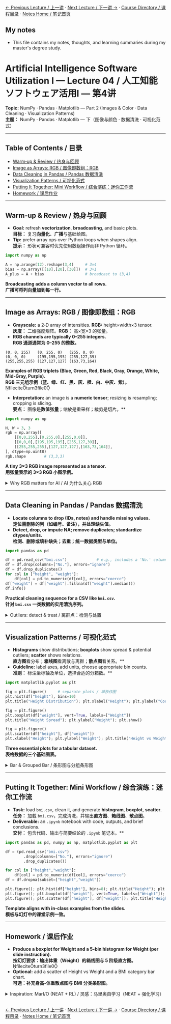 [← Previous Lecture / 上一讲](./lecture03.md) · [Next Lecture / 下一讲 →](./lecture05.md) · [Course Directory / 课程目录](./README.md#toc) · [Notes Home / 笔记首页](./README.md)

## My notes
- This file contains my notes, thoughts, and learning summaries during my master's degree study.

# Artificial Intelligence Software Utilization I — Lecture 04 / 人工知能ソフトウェア活用Ⅰ — 第4讲
**Topic:** NumPy · Pandas · Matplotlib — Part 2 (Images & Color · Data Cleaning · Visualization Patterns)  
**主题：** NumPy · Pandas · Matplotlib — 下（图像与颜色 · 数据清洗 · 可视化范式）

---

## Table of Contents / 目录
- [Warm‑up & Review / 热身与回顾](#warmup--review--热身与回顾)
- [Image as Arrays: RGB / 图像即数组：RGB](#image-as-arrays-rgb--图像即数组rgb)
- [Data Cleaning in Pandas / Pandas 数据清洗](#data-cleaning-in-pandas--pandas-数据清洗)
- [Visualization Patterns / 可视化范式](#visualization-patterns--可视化范式)
- [Putting It Together: Mini Workflow / 综合演练：迷你工作流](#putting-it-together-mini-workflow--综合演练迷你工作流)
- [Homework / 课后作业](#homework--课后作业)

---

## Warm‑up & Review / 热身与回顾
- **Goal:** refresh **vectorization**, **broadcasting**, and basic plots.  
**目标：** 复习**向量化**、**广播**与基础绘图。
- **Tip:** prefer array ops over Python loops when shapes align.  
**提示：** 形状可兼容时优先使用数组操作而非 Python 循环。

```python
import numpy as np

A = np.arange(12).reshape(3,4)     # 3×4
bias = np.array([[10],[20],[30]])  # 3×1
A_plus = A + bias                  # broadcast to (3,4)
```
**Broadcasting adds a column vector to all rows.**  
**广播可将列向量加到每一行。**

---

## Image as Arrays: RGB / 图像即数组：RGB
- **Grayscale:** a 2‑D array of intensities. **RGB:** height×width×3 tensor.  
**灰度：** 二维强度矩阵。**RGB：** 高×宽×3 的张量。
- **RGB channels are typically 0–255 integers.**  
**RGB 通道通常为 0–255 的整数。**

```
(0, 0, 255)   (0, 255, 0)   (255, 0, 0)
(0, 0, 0)     (195,195,195) (255,127,39)
(255,255,255) (127,127,127) (163,73,164)
```
**Examples of RGB triplets (Blue, Green, Red, Black, Gray, Orange, White, Mid‑Gray, Purple).**  
**RGB 三元组示例（蓝、绿、红、黑、灰、橙、白、中灰、紫）。** fileciteturn3file0

- **Interpretation:** an image is a **numeric tensor**; resizing is resampling; cropping is slicing.  
**要点：** 图像是**数值张量**；缩放是重采样；裁剪是切片。**

```python
import numpy as np

H, W = 3, 3
rgb = np.array([
    [[0,0,255],[0,255,0],[255,0,0]],
    [[0,0,0],[195,195,195],[255,127,39]],
    [[255,255,255],[127,127,127],[163,73,164]],
], dtype=np.uint8)
rgb.shape        # (3,3,3)
```
**A tiny 3×3 RGB image represented as a tensor.**  
**用张量表示的 3×3 RGB 小图示例。**

<details><summary>Why RGB matters for AI / AI 为什么关心 RGB</summary>

- **CNNs** convolve over channels; **augmentations** (flip/crop/normalize) are tensor ops.  
**卷积网络**在通道上做卷积；**数据增强**（翻转/裁剪/归一化）是张量操作。
- **Colormaps** affect visual interpretation; showcase with careful plotting.  
**颜色映射**影响可视解读；绘图时需谨慎选择。
</details>

---

## Data Cleaning in Pandas / Pandas 数据清洗
- **Locate columns to drop (IDs, notes) and handle missing values.**  
**定位需删除的列（如编号、备注），并处理缺失值。**
- **Detect, drop, or impute NA; remove duplicates; standardize dtypes/units.**  
**检测、删除或填补缺失；去重；统一数据类型与单位。**

```python
import pandas as pd

df = pd.read_csv("bmi.csv")             # e.g., includes a 'No.' column / 例如包含 No. 列
df = df.drop(columns=["No."], errors="ignore")
df = df.drop_duplicates()
for col in ["height", "weight"]:
    df[col] = pd.to_numeric(df[col], errors="coerce")
df["weight"] = df["weight"].fillna(df["weight"].median())
df.info()
```
**Practical cleaning sequence for a CSV like `bmi.csv`.**  
**针对 `bmi.csv` 一类数据的实用清洗序列。**

<details><summary>Outliers: detect & treat / 离群点：检测与处置</summary>

```python
q1, q3 = df["weight"].quantile([0.25, 0.75])
iqr = q3 - q1
low, high = q1 - 1.5*iqr, q3 + 1.5*iqr
mask = (df["weight"] < low) | (df["weight"] > high)
outliers = df[mask]
```
**Use IQR as a first pass; investigate rather than blindly drop.**  
**先用 IQR 作为初筛；应调查原因而非盲目删除。**
</details>

---

## Visualization Patterns / 可视化范式
- **Histograms** show distributions; **boxplots** show spread & potential outliers; **scatter** shows relations.  
**直方图**看分布；**箱线图**看离散与离群；**散点图**看关系。**
- **Guideline:** label axes, add units, choose appropriate bin counts.  
**准则：** 标注坐标轴及单位，选择合适的分箱数。**

```python
import matplotlib.pyplot as plt

fig = plt.figure()     # separate plots / 单独作图
plt.hist(df["height"], bins=10)
plt.title("Height Distribution"); plt.xlabel("Height"); plt.ylabel("Count"); plt.show()

fig = plt.figure()
plt.boxplot(df["weight"], vert=True, labels=["Weight"])
plt.title("Weight Spread"); plt.ylabel("Weight"); plt.show()

fig = plt.figure()
plt.scatter(df["height"], df["weight"])
plt.xlabel("Height"); plt.ylabel("Weight"); plt.title("Height vs Weight"); plt.show()
```
**Three essential plots for a tabular dataset.**  
**表格数据的三个基础图表。**

<details><summary>Bar & Grouped Bar / 条形图与分组条形图</summary>

```python
cats = df.assign(bmi=df["weight"]/((df["height"]/100)**2))
cats["bmi_cat"] = pd.cut(cats["bmi"], bins=[0,18.5,25,30,100],
                         labels=["Underweight","Normal","Overweight","Obese"])
counts = cats["bmi_cat"].value_counts().sort_index()
fig = plt.figure()
plt.bar(counts.index.astype(str), counts.values)
plt.title("BMI Categories"); plt.xlabel("Category"); plt.ylabel("Count"); plt.show()
```
**Categorical summaries complement numeric plots.**  
**类别汇总能补充数值型图表。**
</details>

---

## Putting It Together: Mini Workflow / 综合演练：迷你工作流
- **Task:** load `bmi.csv`, clean it, and generate **histogram**, **boxplot**, **scatter**.  
**任务：** 加载 `bmi.csv`，完成清洗，并输出**直方图**、**箱线图**、**散点图**。
- **Deliverable:** an `.ipynb` notebook with code, outputs, and brief conclusions.  
**交付：** 包含代码、输出与简要结论的 `.ipynb` 笔记本。**

```python
import pandas as pd, numpy as np, matplotlib.pyplot as plt

df = (pd.read_csv("bmi.csv")
        .drop(columns=["No."], errors="ignore")
        .drop_duplicates())

for col in ["height","weight"]:
    df[col] = pd.to_numeric(df[col], errors="coerce")
df = df.dropna(subset=["height","weight"])

plt.figure(); plt.hist(df["height"], bins=8); plt.title("Height"); plt.show()
plt.figure(); plt.boxplot(df["weight"], vert=True, labels=["Weight"]); plt.title("Weight"); plt.show()
plt.figure(); plt.scatter(df["height"], df["weight"]); plt.title("Height vs Weight"); plt.xlabel("H"); plt.ylabel("W"); plt.show()
```
**Template aligns with in‑class examples from the slides.**  
**模板与幻灯中的课堂示例一致。**

---

## Homework / 课后作业
- **Produce a boxplot for Weight and a 5‑bin histogram for Weight (per slide instruction).**  
**按幻灯要求：输出体重（Weight）的箱线图与 5 阶级直方图。** fileciteturn3file0
- **Optional:** add a scatter of Height vs Weight and a BMI category bar chart.  
**可选：补充身高‑体重散点图与 BMI 分类条形图。**


<details><summary>Inspiration: MarI/O (NEAT + RL) / 灵感：马里奥自学习（NEAT + 强化学习）</summary>

- **Watch:** “MarI/O — Machine Learning for Mario” by SethBling (YouTube).  
**观看：** SethBling 的 “MarI/O — Machine Learning for Mario” 视频（YouTube）。 fileciteturn3file0
- **Point:** games as environments for learning policies; not covered in code here.  
**要点：** 游戏作为学习策略的环境；本讲不涉及其代码实现。
</details>

<h2></h2>

[← Previous Lecture / 上一讲](./lecture03.md) · [Next Lecture / 下一讲 →](./lecture05.md) · [Course Directory / 课程目录](./README.md#toc) · [Notes Home / 笔记首页](./README.md)
